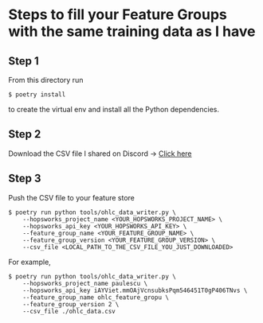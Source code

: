# Steps to fill your Feature Groups with the same training data as I have

## Step 1
From this directory run
```
$ poetry install
```
to create the virtual env and install all the Python dependencies.

## Step 2
Download the CSV file I shared on Discord -> [Click here](https://discord.com/channels/1003641277021175848/1239859045448552448/1254244086584705084)


## Step 3
Push the CSV file to your feature store

```
$ poetry run python tools/ohlc_data_writer.py \
    --hopsworks_project_name <YOUR_HOPSWORKS_PROJECT_NAME> \
    --hopsworks_api_key <YOUR_HOPSWORKS_API_KEY> \
    --feature_group_name <YOUR_FEATURE_GROUP_NAME> \
    --feature_group_version <YOUR_FEATURE_GROUP_VERSION> \
    --csv_file <LOCAL_PATH_TO_THE_CSV_FILE_YOU_JUST_DOWNLOADED>
```


For example,
```
$ poetry run python tools/ohlc_data_writer.py \
    --hopsworks_project_name paulescu \
    --hopsworks_api_key iAYViet.mmOAjVcnsubksPqm546451T0gP406TNvs \
    --feature_group_name ohlc_feature_gropu \
    --feature_group_version 2 \
    --csv_file ./ohlc_data.csv
```


